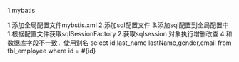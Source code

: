 1.mybatis

  1.添加全局配置文件mybstis.xml
  2.添加sql配置文件
  3.添加sql配置到全局配置中
      1.根据配置文件获取sqlSessionFactory
      2.获取sqlsession 对象执行增删改查
  4.和数据库字段不一致，使用别名
   select id,last_name lastName,gender,email from tbl_employee where id = #{id}    